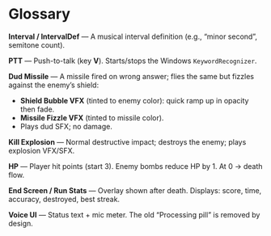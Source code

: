 # Glossary

**Interval / IntervalDef** — A musical interval definition (e.g., “minor second”, semitone count).

**PTT** — Push-to-talk (key **V**). Starts/stops the Windows `KeywordRecognizer`.

**Dud Missile** — A missile fired on wrong answer; flies the same but fizzles against the enemy’s shield:  
- **Shield Bubble VFX** (tinted to enemy color): quick ramp up in opacity then fade.  
- **Missile Fizzle VFX** (tinted to missile color).  
- Plays dud SFX; no damage.

**Kill Explosion** — Normal destructive impact; destroys the enemy; plays explosion VFX/SFX.

**HP** — Player hit points (start 3). Enemy bombs reduce HP by 1. At 0 → death flow.

**End Screen / Run Stats** — Overlay shown after death. Displays: score, time, accuracy, destroyed, best streak.

**Voice UI** — Status text + mic meter. The old “Processing pill” is removed by design.

